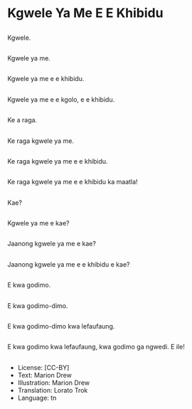 # Kgwele Ya Me E E Khibidu

##
Kgwele.

##
Kgwele ya me.

##
Kgwele ya me e e khibidu.

##
Kgwele ya me e e kgolo, e e khibidu.

##
Ke a raga.

##
Ke raga kgwele ya me.

##
Ke raga kgwele ya me e e khibidu.

##
Ke raga kgwele ya me e e khibidu ka maatla!

##
Kae?

##
Kgwele ya me e kae?

##
Jaanong kgwele ya me e kae?

##
Jaanong kgwele ya me e e khibidu e kae?

##
E kwa godimo.

##
E kwa godimo-dimo.

##
E kwa godimo-dimo kwa lefaufaung.

##
E kwa godimo kwa lefaufaung, kwa godimo ga ngwedi. E ile!

##
* License: [CC-BY]
* Text: Marion Drew
* Illustration: Marion Drew
* Translation: Lorato Trok
* Language: tn
